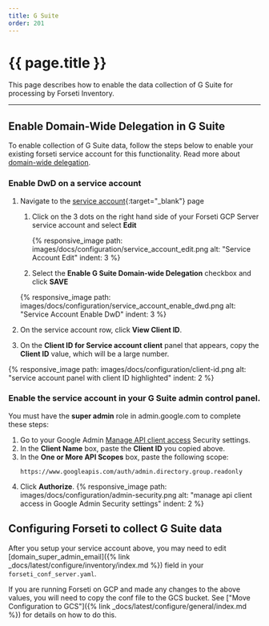 ```yaml
---
title: G Suite
order: 201
---
```


#  {{ page.title }}

This page describes how to enable the data collection of G Suite for processing by Forseti Inventory.

---

## Enable Domain-Wide Delegation in G Suite

To enable collection of G Suite data, follow the steps below to enable your existing forseti
service account for this functionality. Read more about 
[domain-wide delegation](https://developers.google.com/identity/protocols/OAuth2ServiceAccount?hl=en_US#delegatingauthority).

### Enable DwD on a service account

1. Navigate to the [service account](https://pantheon.corp.google.com/projectselector/iam-admin/serviceaccounts){:target="_blank"} page

   1. Click on the 3 dots on the right hand side of your Forseti GCP Server service account and select **Edit**
   
      {% responsive_image path: images/docs/configuration/service_account_edit.png alt: "Service Account Edit" indent: 3 %}
   
   1. Select the **Enable G Suite Domain-wide Delegation** checkbox and click **SAVE**
            
   {% responsive_image path: images/docs/configuration/service_account_enable_dwd.png alt: "Service Account Enable DwD" indent: 3 %}

1. On the service account row, click **View Client ID**.

1. On the **Client ID for Service account client** panel that appears, copy the **Client ID**
   value, which will be a large number.

{% responsive_image path: images/docs/configuration/client-id.png alt: "service account panel with client ID highlighted" indent: 2 %}
        
### Enable the service account in your G Suite admin control panel.

You must have the **super admin** role in admin.google.com to complete these steps:

1. Go to your Google Admin [Manage API client access](https://admin.google.com/ManageOauthClients)
   Security settings.
1. In the **Client Name** box, paste the **Client ID** you copied above.
1. In the **One or More API Scopes** box, paste the following scope:
    ```
    https://www.googleapis.com/auth/admin.directory.group.readonly
    ```
1. Click **Authorize**.
{% responsive_image path: images/docs/configuration/admin-security.png alt: "manage api client access in Google Admin Security settings" indent: 2 %}

## Configuring Forseti to collect G Suite data

After you setup your service account above, you may need to edit [domain_super_admin_email]({% link _docs/latest/configure/inventory/index.md %}) field in 
your `forseti_conf_server.yaml`.

If you are running Forseti on GCP and made any changes to the above values, 
you will need to copy the conf file to the GCS bucket. See 
["Move Configuration to GCS"]({% link _docs/latest/configure/general/index.md %}) 
for details on how to do this.
